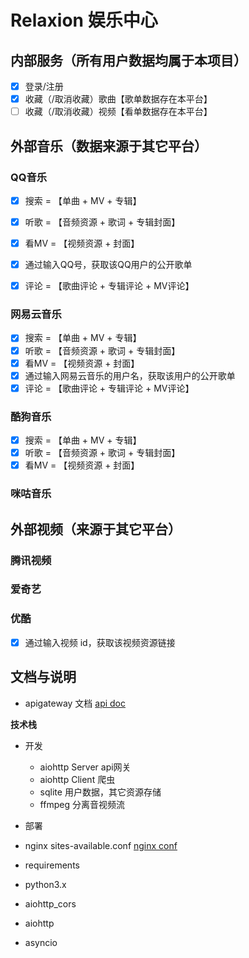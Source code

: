 # Relaxion 娱乐中心 

## 内部服务（所有用户数据均属于本项目）

- [x] 登录/注册
- [x] 收藏（/取消收藏）歌曲【歌单数据存在本平台】
- [ ] 收藏（/取消收藏）视频【看单数据存在本平台】

## 外部音乐（数据来源于其它平台）

### QQ音乐

- [x] 搜索 = 【单曲 + MV + 专辑】
- [x] 听歌 = 【音频资源 + 歌词 + 专辑封面】
- [x] 看MV = 【视频资源 + 封面】
- [x] 通过输入QQ号，获取该QQ用户的公开歌单
- [x] 评论 = 【歌曲评论 + 专辑评论 + MV评论】


### 网易云音乐

- [x] 搜索 = 【单曲 + MV + 专辑】
- [x] 听歌 = 【音频资源 + 歌词 + 专辑封面】
- [x] 看MV = 【视频资源 + 封面】
- [x] 通过输入网易云音乐的用户名，获取该用户的公开歌单
- [x] 评论 = 【歌曲评论 + 专辑评论 + MV评论】

### 酷狗音乐

- [x] 搜索 = 【单曲 + MV + 专辑】
- [x] 听歌 = 【音频资源 + 歌词 + 专辑封面】
- [x] 看MV = 【视频资源 + 封面】

### 咪咕音乐

## 外部视频（来源于其它平台）

### 腾讯视频

### 爱奇艺

### 优酷

- [x] 通过输入视频 id，获取该视频资源链接

## 文档与说明

+ apigateway 文档 [api doc](https://apizza.net/pro/#/project/01eec0c96c62477ce9c7c88a7cacef22/browse)

**技术栈**

+ 开发
  + aiohttp Server api网关
  + aiohttp Client 爬虫
  + sqlite 用户数据，其它资源存储
  + ffmpeg 分离音视频流

+ 部署
 + nginx sites-available.conf [nginx conf](https://github.com/jindada1/Relaxion/blob/master/nginx.conf)

+ requirements
 + python3.x
 + aiohttp_cors
 + aiohttp
 + asyncio